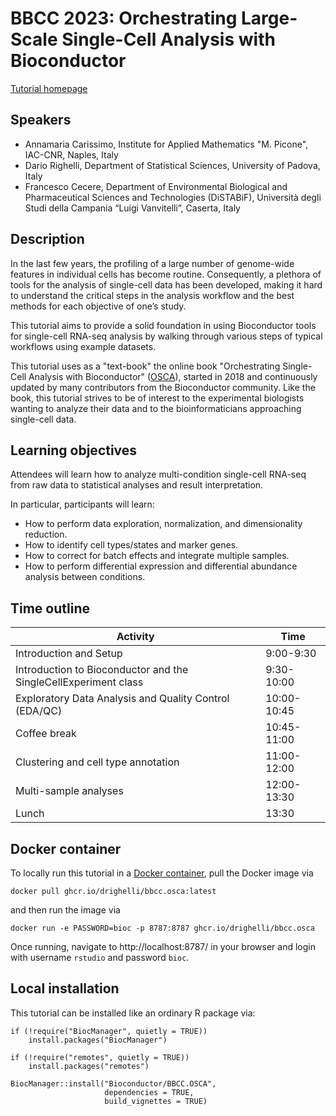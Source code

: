 # BBCC 2023: Orchestrating Large-Scale Single-Cell Analysis with Bioconductor

[Tutorial homepage](https://drighelli.github.io/BBCC.OSCA/)


## Speakers

* Annamaria Carissimo, Institute for Applied Mathematics "M. Picone", IAC-CNR, Naples, Italy
* Dario Righelli, Department of Statistical Sciences, University of Padova, Italy
* Francesco Cecere, Department of Environmental Biological and Pharmaceutical Sciences and Technologies (DiSTABiF), Università degli Studi della Campania “Luigi Vanvitelli”, Caserta, Italy

## Description

In the last few years, the profiling of a large number of genome-wide features
in individual cells has become routine. Consequently, a plethora of tools for
the analysis of single-cell data has been developed, making it hard to understand
the critical steps in the analysis workflow and the best methods for each objective
of one’s study.

This tutorial aims to provide a solid foundation in using Bioconductor tools
for single-cell RNA-seq analysis by walking through various steps of typical
workflows using example datasets.

This tutorial uses as a "text-book" the online book "Orchestrating Single-Cell
Analysis with Bioconductor"
([OSCA](https://bioconductor.org/books/release/OSCA/)), 
started in 2018 and continuously updated by many contributors from the Bioconductor
community. Like the book, this tutorial strives to be of interest to the
experimental biologists wanting to analyze their data and to the bioinformaticians
approaching single-cell data.

## Learning objectives

Attendees will learn how to analyze multi-condition single-cell RNA-seq from
raw data to statistical analyses and result interpretation.

In particular, participants will learn:

* How to perform data exploration, normalization, and dimensionality reduction.
* How to identify cell types/states and marker genes.
* How to correct for batch effects and integrate multiple samples.
* How to perform differential expression and differential abundance analysis between conditions.

## Time outline

| Activity                     | Time |
|------------------------------|------|
| Introduction and Setup                                          | 9:00-9:30    |
| Introduction to Bioconductor and the SingleCellExperiment class | 9:30-10:00   |
| Exploratory Data Analysis and Quality Control (EDA/QC)          | 10:00-10:45  |
| Coffee break                                                    | 10:45-11:00  |
| Clustering and cell type annotation                             | 11:00-12:00  |
| Multi-sample analyses                                           | 12:00-13:30  |
| Lunch                                                           | 13:30        |

## Docker container

To locally run this tutorial in a
[Docker container](ghcr.io/drighelli/bbcc.osca:latest),
pull the Docker image via

```
docker pull ghcr.io/drighelli/bbcc.osca:latest
``` 

and then run the image via

```
docker run -e PASSWORD=bioc -p 8787:8787 ghcr.io/drighelli/bbcc.osca
```

Once running, navigate to http://localhost:8787/ in your browser and login with
username `rstudio` and password `bioc`.

## Local installation

This tutorial can be installed like an ordinary R package via:

```
if (!require("BiocManager", quietly = TRUE))
    install.packages("BiocManager")

if (!require("remotes", quietly = TRUE))
    install.packages("remotes")

BiocManager::install("Bioconductor/BBCC.OSCA",
                     dependencies = TRUE,
                     build_vignettes = TRUE)
```
